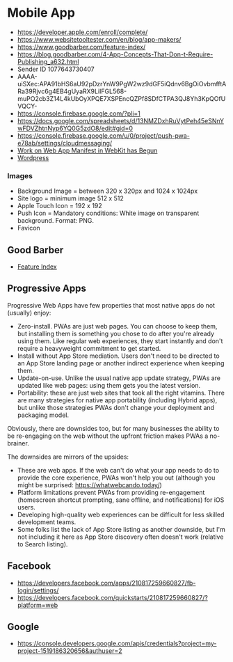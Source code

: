 # Mobile App
 * https://developer.apple.com/enroll/complete/
 * https://www.websitetooltester.com/en/blog/app-makers/
 * https://www.goodbarber.com/feature-index/
 * https://blog.goodbarber.com/4-App-Concepts-That-Don-t-Require-Publishing_a632.html
* Sender ID 1077643730407
* AAAA-uiSXec:APA91bHS6aU92pDzrYnW9PgW2wz9dGF5iQdnv6BgOiOvbmfftARa39Rjvc6g4EB4gUyaRX9LiIFGL568-muPO2cb3Z14L4kUbOyXPQE7XSPEncQZPf8SDfCTPA3QJ8Yh3KpQOfUVQCY-
* https://console.firebase.google.com/?pli=1      
* https://docs.google.com/spreadsheets/d/13NMZDxhRuVytPeh45eSNnYwFDVZhtnNyp6YQ0G5zdO8/edit#gid=0
* https://console.firebase.google.com/u/0/project/push-pwa-e78ab/settings/cloudmessaging/
* [Work on Web App Manifest in WebKit has Begun](https://dockyard.com/blog/2017/10/25/work-on-web-app-manifest-in-webkit-has-begun)
* [Wordpress](http://bayareafloodrepair.com/wp-admin/options-general.php)

### Images
* Background Image = between 320 x 320px and 1024 x 1024px
* Site logo = minimum image 512 x 512
* Apple Touch Icon = 192 x 192
* Push Icon = Mandatory conditions: White image on transparent background.  Format: PNG.
* Favicon

## Good Barber 
* [Feature Index](https://www.goodbarber.com/feature-index/)
 
 ## Progressive Apps
 
 Progressive Web Apps have few properties that most native apps do not (usually) enjoy:

 * Zero-install. PWAs are just web pages. You can choose to keep them, 
 but installing them is something you chose to do after you're already using them. 
 Like regular web experiences, they start instantly and don't require a heavyweight commitment to get started.
 * Install without App Store mediation. Users don't need to be directed to 
 an App Store landing page or another indirect experience when keeping them.
 * Update-on-use. Unlike the usual native app update strategy, 
 PWAs are updated like web pages: using them gets you the latest version.
* Portability: these are just web sites that took all the right vitamins. 
There are many strategies for native app portability (including Hybrid apps), 
but unlike those strategies PWAs don't change your deployment and packaging model.

Obviously, there are downsides too, but for many businesses the ability to be re-engaging on the web without the upfront friction makes PWAs a no-brainer.

The downsides are mirrors of the upsides:
 * These are web apps. If the web can't do what your app needs to do to provide the core experience, 
 PWAs won't help you out (although you might be surprised: https://whatwebcando.today/)
 * Platform limitations prevent PWAs from providing re-engagement 
 (homescreen shortcut prompting, sane offline, and notifications) for iOS users.
 * Developing high-quality web experiences can be difficult for less skilled development teams.
 * Some folks list the lack of App Store listing as another downside, 
 but I'm not including it here as App Store discovery often doesn't work (relative to Search listing).

## Facebook
* https://developers.facebook.com/apps/210817259660827/fb-login/settings/
* https://developers.facebook.com/quickstarts/210817259660827/?platform=web

## Google
* https://console.developers.google.com/apis/credentials?project=my-project-1519186320656&authuser=2

